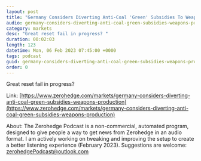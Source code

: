 ```yaml
---
layout: post
title: "Germany Considers Diverting Anti-Coal 'Green' Subsidies To Weapons Production"
audio: germany-considers-diverting-anti-coal-green-subsidies-weapons-production-0
category: markets
desc: "Great reset fail in progress? "
duration: 00:02:03
length: 123
datetime: Mon, 06 Feb 2023 07:45:00 +0000
tags: podcast
guid: germany-considers-diverting-anti-coal-green-subsidies-weapons-production-0
order: 0
---
```

Great reset fail in progress? 

Link: [https://www.zerohedge.com/markets/germany-considers-diverting-anti-coal-green-subsidies-weapons-production](https://www.zerohedge.com/markets/germany-considers-diverting-anti-coal-green-subsidies-weapons-production)

About: The Zerohedge Podcast is a non-commercial, automated program, designed to give people a way to get news from Zerohedge in an audio format.  I am actively working on tweaking and improving the setup to create a better listening experience (February 2023).  Suggestions are welcome: [zerohedgePodcast@outlook.com](mailto:zerohedgePodcast@outlook.com)